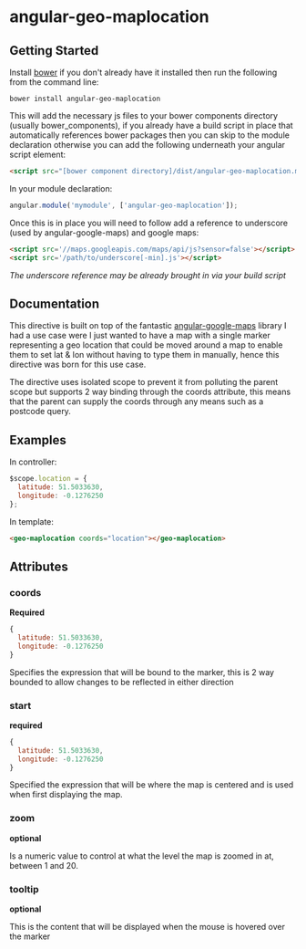 # angular-geo-maplocation

## Getting Started

Install [bower](http://bower.io/) if you don't already have it installed then run the following from the command line:

```
bower install angular-geo-maplocation
```

This will add the necessary js files to your bower components directory (usually bower_components), if you already have a build script in place that automatically references bower packages then you can skip to the module declaration otherwise you can add the following underneath your angular script element: 

```html
<script src="[bower component directory]/dist/angular-geo-maplocation.min.js"></script>
```
In your module declaration:

```js
angular.module('mymodule', ['angular-geo-maplocation']);
```

Once this is in place you will need to follow add a reference to underscore (used by angular-google-maps) and google maps:

```html
<script src='//maps.googleapis.com/maps/api/js?sensor=false'></script>
<script src='/path/to/underscore[-min].js'></script>
```

*The underscore reference may be already brought in via your build script*

## Documentation

This directive is built on top of the fantastic [angular-google-maps](http://angular-google-maps.org/) library I had a use case were I just wanted to have a map with a single marker representing a geo location that could be moved around a map to enable them to set lat & lon without having to type them in manually, hence this directive was born for this use case.

The directive uses isolated scope to prevent it from polluting the parent scope but supports 2 way binding through the coords attribute, this means that the parent can supply the coords through any means such as a postcode query.

## Examples

In controller:

```javascript
$scope.location = {
  latitude: 51.5033630,
  longitude: -0.1276250
};
```
In template:

```html
<geo-maplocation coords="location"></geo-maplocation>
```

## Attributes

### coords

**Required**

```javascript
{
  latitude: 51.5033630,
  longitude: -0.1276250
}
```

Specifies the expression that will be bound to the marker, this is 2 way bounded to allow changes to be reflected in either direction

### start

**required**

```javascript
{
  latitude: 51.5033630,
  longitude: -0.1276250
}
```

Specified the expression that will be where the map is centered and is used when first displaying the map.

### zoom

**optional**

Is a numeric value to control at what the level the map is zoomed in at, between 1 and 20.

### tooltip

**optional**

This is the content that will be displayed when the mouse is hovered over the marker
